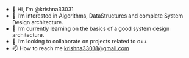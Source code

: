 - 👋 Hi, I’m @krishna33031
- 👀 I’m interested in Algorithms, DataStructures and complete System Design architecture.
- 🌱 I’m currently learning on the basics of a good system design architecture.
- 💞️ I’m looking to collaborate on projects related to c++
- 📫 How to reach me krishna33031@gmail.com

<!---
krishna33031/krishna33031 is a ✨ special ✨ repository because its `README.md` (this file) appears on your GitHub profile.
You can click the Preview link to take a look at your changes.
--->
